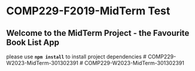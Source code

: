 # COMP229-F2019-MidTerm Test

## Welcome to the MidTerm Project - the Favourite Book List App

please use **`npm install`** to install project dependencies
#   C O M P 2 2 9 - W 2 0 2 3 - M i d T e r m - 3 0 1 3 0 2 3 9 1  
 #   C O M P 2 2 9 - W 2 0 2 3 - M i d T e r m - 3 0 1 3 0 2 3 9 1  
 